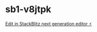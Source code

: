 # sb1-v8jtpk

[Edit in StackBlitz next generation editor ⚡️](https://stackblitz.com/~/github.com/eluckey2002/sb1-v8jtpk)